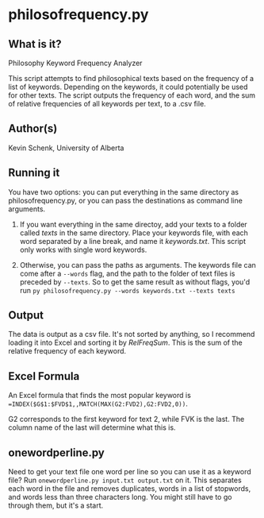 philosofrequency.py
===================

What is it?
-----------
Philosophy Keyword Frequency Analyzer

This script attempts to find philosophical texts based on the frequency of a list of keywords. Depending on the keywords, it could potentially be used for other texts. The script outputs the frequency of each word, and the sum of relative frequencies of all keywords per text, to a .csv file.

Author(s)
-------------
Kevin Schenk, University of Alberta

Running it
----------
You have two options: you can put everything in the same directory as philosofrequency.py, or you can pass the destinations as command line arguments. 

1. If you want everything in the same directoy, add your texts to a folder called *texts* in the same directory. Place your keywords file, with each word separated by a line break, and name it *keywords.txt*. This script only works with single word keywords.

2. Otherwise, you can pass the paths as arguments. The keywords file can come after a `--words` flag, and the path to the folder of text files is preceded by `--texts`. So to get the same result as without flags, you'd run `py philosofrequency.py --words keywords.txt --texts texts`

Output
------
The data is output as a csv file. It's not sorted by anything, so I recommend loading it into Excel and sorting it by *RelFreqSum*. This is the sum of the relative frequency of each keyword.

Excel Formula
-------------
An Excel formula that finds the most popular keyword is `=INDEX($G$1:$FVD$1,,MATCH(MAX(G2:FVD2),G2:FVD2,0))`.

G2 corresponds to the first keyword for text 2, while FVK is the last. The column name of the last will determine what this is.

onewordperline.py
-----------------
Need to get your text file one word per line so you can use it as a keyword file? Run `onewordperline.py input.txt output.txt` on it. This separates each word in the file and removes duplicates, words in a list of stopwords, and words less than three characters long. You might still have to go through them, but it's a start.

